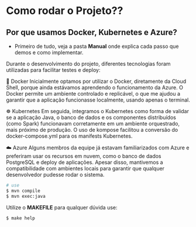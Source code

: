 # Como rodar o Projeto??

## Por que usamos Docker, Kubernetes e Azure?
* Primeiro de tudo, veja a pasta **Manual** onde explica cada passo que demos e como implementar.

Durante o desenvolvimento do projeto, diferentes tecnologias foram utilizadas para facilitar testes e deploy:

🐳 Docker
Inicialmente optamos por utilizar o Docker, diretamente da Cloud Shell, porque ainda estávamos aprendendo o funcionamento da Azure. O Docker permite um ambiente controlado e replicável, o que me ajudou a garantir que a aplicação funcionasse localmente, usando apenas o terminal.

☸️ Kubernetes
Em seguida, integramos o Kubernetes como forma de validar se a aplicação Java, o banco de dados e os componentes distribuídos (como Spark) funcionavam corretamente em um ambiente orquestrado, mais próximo de produção. O uso de kompose facilitou a conversão do docker-compose.yml para os manifests Kubernetes.

☁️ Azure
Alguns membros da equipe já estavam familiarizados com Azure e preferiram usar os recursos em nuvem, como o banco de dados PostgreSQL e deploy de aplicações. Apesar disso, mantivemos a compatibilidade com ambientes locais para garantir que qualquer desenvolvedor pudesse rodar o sistema.

```bash
# use
$ mvn compile
$ mvn exec:java
```

Utilize o **MAKEFILE** para qualquer dúvida use:

```bash
$ make help
```
